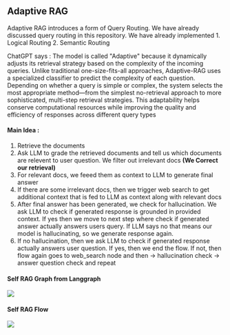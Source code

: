 ## Adaptive RAG

Adaptive RAG introduces a form of Query Routing. We have already discussed query routing in this repository. We have already implemented 1. Logical Routing 2. Semantic Routing

ChatGPT says : The model is called "Adaptive" because it dynamically adjusts its retrieval strategy based on the complexity of the incoming queries. Unlike traditional one-size-fits-all approaches, Adaptive-RAG uses a specialized classifier to predict the complexity of each question. Depending on whether a query is simple or complex, the system selects the most appropriate method—from the simplest no-retrieval approach to more sophisticated, multi-step retrieval strategies. This adaptability helps conserve computational resources while improving the quality and efficiency of responses across different query types​

#### Main Idea :

1. Retrieve the documents
2. Ask LLM to grade the retrieved documents and tell us which documents are relevent to user question. We filter out irrelevant docs **(We Correct our retrieval)**
3. For relevant docs, we feeed them as context to LLM to generate final answer
4. If there are some irrelevant docs, then we trigger web search to get additional context that is fed to LLM as context along with relevant docs
5. After final answer has been generated, we check for hallucination. We ask LLM to check if generated response is grounded in provided context. If yes then we move to next step where check if generated answer actually answers users query. If LLM says no that means our model is hallucinating, so we generate response again.
6. If no hallucination, then we ask LLM to check if generated response actually answers user question. If yes, then we end the flow. If not, then flow again goes to web_search node and then -> hallucination check -> answer question check and repeat
   

#### Self RAG Graph from Langgraph

![](./self_rag_multinode_graph.png)

#### Self RAG Flow

![](./crag.png)




